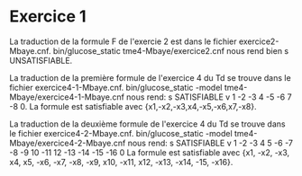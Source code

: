 # Exercice 1

La traduction de la formule F de l'exercie 2 est dans le fichier exercice2-Mbaye.cnf.
bin/glucose_static tme4-Mbaye/exercice2.cnf nous rend bien s UNSATISFIABLE.

La traduction de la première formule de l'exercice 4 du Td se trouve dans le fichier exercice4-1-Mbaye.cnf.
bin/glucose_static -model tme4-Mbaye/exercice4-1-Mbaye.cnf nous rend:
s SATISFIABLE
v 1 -2 -3 4 -5 -6 7 -8 0. 
La formule est satisfiable avec {x1,-x2,-x3,x4,-x5,-x6,x7,-x8}.

La traduction de la deuxième formule de l'exercice 4 du Td se trouve dans le fichier exercice4-2-Mbaye.cnf.
bin/glucose_static -model tme4-Mbaye/exercice4-2-Mbaye.cnf nous rend:
s SATISFIABLE
v 1 -2 -3 4 5 -6 -7 -8 -9 10 -11 12 -13 -14 -15 -16 0
La formule est satisfiable avec {x1, -x2, -x3, x4, x5, -x6, -x7, -x8, -x9, x10, -x11, x12, -x13, -x14, -15, -x16}.